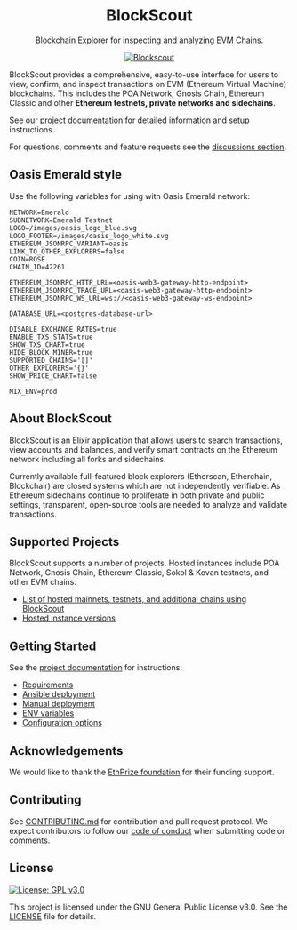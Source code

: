 <h1 align="center">BlockScout</h1>
<p align="center">Blockchain Explorer for inspecting and analyzing EVM Chains.</p>
<div align="center">

[![Blockscout](https://github.com/blockscout/blockscout/workflows/Blockscout/badge.svg?branch=master)](https://github.com/blockscout/blockscout/actions)

</div>

BlockScout provides a comprehensive, easy-to-use interface for users to view, confirm, and inspect transactions on EVM (Ethereum Virtual Machine) blockchains. This includes the POA Network, Gnosis Chain, Ethereum Classic and other **Ethereum testnets, private networks and sidechains**.

See our [project documentation](https://docs.blockscout.com/) for detailed information and setup instructions.

For questions, comments and feature requests see the [discussions section](https://github.com/blockscout/blockscout/discussions).

## Oasis Emerald style

Use the following variables for using with Oasis Emerald network:
```
NETWORK=Emerald
SUBNETWORK=Emerald Testnet
LOGO=/images/oasis_logo_blue.svg
LOGO_FOOTER=/images/oasis_logo_white.svg
ETHEREUM_JSONRPC_VARIANT=oasis
LINK_TO_OTHER_EXPLORERS=false
COIN=ROSE
CHAIN_ID=42261

ETHEREUM_JSONRPC_HTTP_URL=<oasis-web3-gateway-http-endpoint>
ETHEREUM_JSONRPC_TRACE_URL=<oasis-web3-gateway-http-endpoint>
ETHEREUM_JSONRPC_WS_URL=ws://<oasis-web3-gateway-ws-endpoint>

DATABASE_URL=<postgres-database-url>

DISABLE_EXCHANGE_RATES=true
ENABLE_TXS_STATS=true
SHOW_TXS_CHART=true
HIDE_BLOCK_MINER=true
SUPPORTED_CHAINS='[]'
OTHER_EXPLORERS='{}'
SHOW_PRICE_CHART=false

MIX_ENV=prod
```

## About BlockScout

BlockScout is an Elixir application that allows users to search transactions, view accounts and balances, and verify smart contracts on the Ethereum network including all forks and sidechains.

Currently available full-featured block explorers (Etherscan, Etherchain, Blockchair) are closed systems which are not independently verifiable.  As Ethereum sidechains continue to proliferate in both private and public settings, transparent, open-source tools are needed to analyze and validate transactions.

## Supported Projects

BlockScout supports a number of projects. Hosted instances include POA Network, Gnosis Chain, Ethereum Classic, Sokol & Kovan testnets, and other EVM chains.

- [List of hosted mainnets, testnets, and additional chains using BlockScout](https://docs.blockscout.com/for-projects/supported-projects)
- [Hosted instance versions](https://docs.blockscout.com/about/use-cases/hosted-blockscout)

## Getting Started

See the [project documentation](https://docs.blockscout.com/) for instructions:

- [Requirements](https://docs.blockscout.com/for-developers/information-and-settings/requirements)
- [Ansible deployment](https://docs.blockscout.com/for-developers/ansible-deployment)
- [Manual deployment](https://docs.blockscout.com/for-developers/manual-deployment)
- [ENV variables](https://docs.blockscout.com/for-developers/information-and-settings/env-variables)
- [Configuration options](https://docs.blockscout.com/for-developers/configuration-options)

## Acknowledgements

We would like to thank the [EthPrize foundation](http://ethprize.io/) for their funding support.

## Contributing

See [CONTRIBUTING.md](CONTRIBUTING.md) for contribution and pull request protocol. We expect contributors to follow our [code of conduct](CODE_OF_CONDUCT.md) when submitting code or comments.

## License

[![License: GPL v3.0](https://img.shields.io/badge/License-GPL%20v3-blue.svg)](https://www.gnu.org/licenses/gpl-3.0)

This project is licensed under the GNU General Public License v3.0. See the [LICENSE](LICENSE) file for details.
